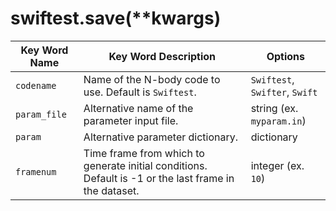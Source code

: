 # swiftest.save(**kwargs)
| Key Word Name   | Key Word Description                                                                                  | Options                                    |
|-----------------|-------------------------------------------------------------------------------------------------------|--------------------------------------------|
|```codename```   | Name of the N-body code to use. Default is ```Swiftest```.                                            | ```Swiftest```, ```Swifter```, ```Swift```  
|```param_file``` | Alternative name of the parameter input file.                                                         | string (ex. ```myparam.in```)  
|```param```      | Alternative parameter dictionary.                                                                     | dictionary  
|```framenum```   | Time frame from which to generate initial conditions. Default is -1 or the last frame in the dataset. | integer (ex. ```10```)  